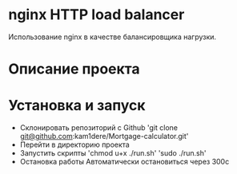 # nginx HTTP load balancer
Использование nginx в качестве балансировщика нагрузки.


# Описание проекта



# Установка и запуск
+ Склонировать репозиторий с Github
'git clone git@github.com:kam1dere/Mortgage-calculator.git'
+ Перейти в директорию проекта
+ Запустить скрипты
'chmod u+x ./run.sh'
'sudo ./run.sh'
+ Остановка работы
Автоматически остановиться через 300с
